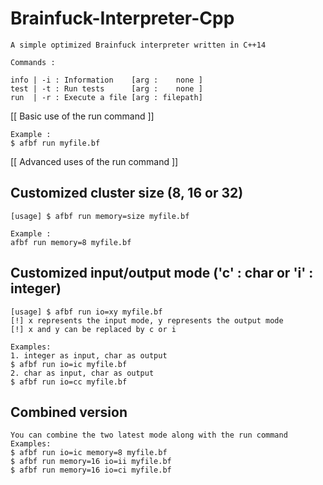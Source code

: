 # Brainfuck-Interpreter-Cpp
```
A simple optimized Brainfuck interpreter written in C++14

Commands :

info | -i : Information    [arg :    none ]
test | -t : Run tests      [arg :    none ]
run  | -r : Execute a file [arg : filepath]
```
[[ Basic use of the run command ]]
```
Example :
$ afbf run myfile.bf
```
[[ Advanced uses of the run command ]]

## Customized cluster size (8, 16 or 32)
```
[usage] $ afbf run memory=size myfile.bf

Example :
afbf run memory=8 myfile.bf
```
## Customized input/output mode ('c' : char or 'i' : integer)
```
[usage] $ afbf run io=xy myfile.bf
[!] x represents the input mode, y represents the output mode
[!] x and y can be replaced by c or i

Examples:
1. integer as input, char as output
$ afbf run io=ic myfile.bf
2. char as input, char as output
$ afbf run io=cc myfile.bf
```
## Combined version
```
You can combine the two latest mode along with the run command
Examples:
$ afbf run io=ic memory=8 myfile.bf
$ afbf run memory=16 io=ii myfile.bf
$ afbf run memory=16 io=ci myfile.bf
```
